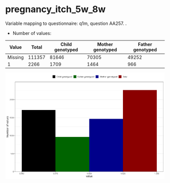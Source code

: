 # pregnancy_itch_5w_8w
Variable mapping to questionnaire: q1m, question AA257.
.
- Number of values:

| Value | Total | Child genotyped | Mother genotyped | Father genotyped |
| ----- | ----- | --------------- | ---------------- | ---------------- |
| Missing | 111357 | 81646 | 70305 | 49252 |
| 1 | 2266 | 1709 | 1464 |966 |



![](pregnancy_itch_5w_8w_n.png)



